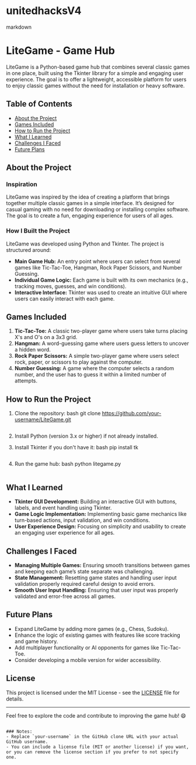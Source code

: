 # unitedhacksV4
markdown
# LiteGame - Game Hub

LiteGame is a Python-based game hub that combines several classic games in one place, built using the Tkinter library for a simple and engaging user experience. The goal is to offer a lightweight, accessible platform for users to enjoy classic games without the need for installation or heavy software.

## Table of Contents
- [About the Project](#about-the-project)
- [Games Included](#games-included)
- [How to Run the Project](#how-to-run-the-project)
- [What I Learned](#what-i-learned)
- [Challenges I Faced](#challenges-i-faced)
- [Future Plans](#future-plans)

## About the Project

### Inspiration
LiteGame was inspired by the idea of creating a platform that brings together multiple classic games in a simple interface. It’s designed for casual gaming with no need for downloading or installing complex software. The goal is to create a fun, engaging experience for users of all ages.

### How I Built the Project
LiteGame was developed using Python and Tkinter. The project is structured around:
- **Main Game Hub:** An entry point where users can select from several games like Tic-Tac-Toe, Hangman, Rock Paper Scissors, and Number Guessing.
- **Individual Game Logic:** Each game is built with its own mechanics (e.g., tracking moves, guesses, and win conditions).
- **Interactive Interface:** Tkinter was used to create an intuitive GUI where users can easily interact with each game.

## Games Included
1. **Tic-Tac-Toe:** A classic two-player game where users take turns placing X's and O's on a 3x3 grid.
2. **Hangman:** A word-guessing game where users guess letters to uncover a hidden word.
3. **Rock Paper Scissors:** A simple two-player game where users select rock, paper, or scissors to play against the computer.
4. **Number Guessing:** A game where the computer selects a random number, and the user has to guess it within a limited number of attempts.

## How to Run the Project
1. Clone the repository:
   bash
   git clone https://github.com/your-username/LiteGame.git
   ```

2. Install Python (version 3.x or higher) if not already installed.

3. Install Tkinter if you don't have it:
   bash
   pip install tk
   ```

4. Run the game hub:
   bash
   python litegame.py
   ```

## What I Learned
- **Tkinter GUI Development:** Building an interactive GUI with buttons, labels, and event handling using Tkinter.
- **Game Logic Implementation:** Implementing basic game mechanics like turn-based actions, input validation, and win conditions.
- **User Experience Design:** Focusing on simplicity and usability to create an engaging user experience for all ages.

## Challenges I Faced
- **Managing Multiple Games:** Ensuring smooth transitions between games and keeping each game’s state separate was challenging.
- **State Management:** Resetting game states and handling user input validation properly required careful design to avoid errors.
- **Smooth User Input Handling:** Ensuring that user input was properly validated and error-free across all games.

## Future Plans
- Expand LiteGame by adding more games (e.g., Chess, Sudoku).
- Enhance the logic of existing games with features like score tracking and game history.
- Add multiplayer functionality or AI opponents for games like Tic-Tac-Toe.
- Consider developing a mobile version for wider accessibility.

## License
This project is licensed under the MIT License - see the [LICENSE](LICENSE) file for details.

---

Feel free to explore the code and contribute to improving the game hub! 😄

```

### Notes:
- Replace `your-username` in the GitHub clone URL with your actual GitHub username.
- You can include a license file (MIT or another license) if you want, or you can remove the license section if you prefer to not specify one.
